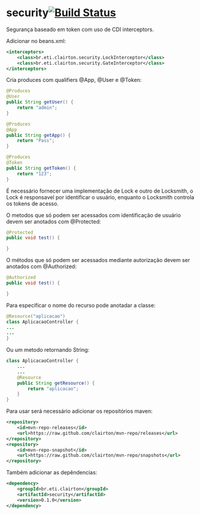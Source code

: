 # security[![Build Status](https://travis-ci.org/clairton/security.svg?branch=master)](https://travis-ci.org/clairton/security)
Segurança baseado em token com uso de CDI interceptors.

Adicionar no beans.xml:
```xml
<interceptors>
	<class>br.eti.clairton.security.LockInterceptor</class>
	<class>br.eti.clairton.security.GateInterceptor</class>
</interceptors>
```
Cria produces com qualifiers @App, @User e @Token:
```java
@Produces
@User
public String getUser() {
	return "admin";
}

@Produces
@App
public String getApp() {
	return "Pass";
}

@Produces
@Token
public String getToken() {
	return "123";
}
```

É necessário fornecer uma implementação de Lock e outro de Locksmith, o Lock é responsavel por identificar o usuário, enquanto o Locksmith controla os tokens de acesso.

O metodos que só podem ser acessados com identificação de usuário devem ser anotados com @Protected:
```java
@Protected
public void test() {

}
```
O métodos que só podem ser acessados mediante autorização devem ser anotados com @Authorized:
```java
@Authorized
public void test() {

}
```
Para especificar o nome do recurso pode anotadar a classe:
```java
@Resource("aplicacao")
class AplicacaoController {
...
...
}
```
Ou um metodo retornando String:
```java
class AplicacaoController {
	...
	...
	@Resource
	public String getResource() {
		return "aplicacao";
	}
}
```

Para usar será necessário adicionar os repositórios maven:

```xml
<repository>
	<id>mvn-repo-releases</id>
	<url>https://raw.github.com/clairton/mvn-repo/releases</url>
</repository>
<repository>
	<id>mvn-repo-snapshot</id>
	<url>https://raw.github.com/clairton/mvn-repo/snapshots</url>
</repository>
```
 Também adicionar as depêndencias:
```xml
<dependency>
    <groupId>br.eti.clairton</groupId>
    <artifactId>security</artifactId>
    <version>0.1.0</version>
</dependency>
```
